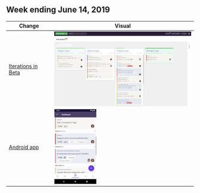 ## Week ending June 14, 2019

| Change | Visual |
| --- | --- |
| [Iterations in Beta](https://help.clubhouse.io/hc/en-us/articles/360028953452%5D) | <img src="images/20190614/iterations-manage-page.png" height="200px" /> |
| [Android app](https://clubhouse.io/blog/clubhouse-for-android) | <img src="images/20190614/clubhouse-android.png" height="200px" /> |
